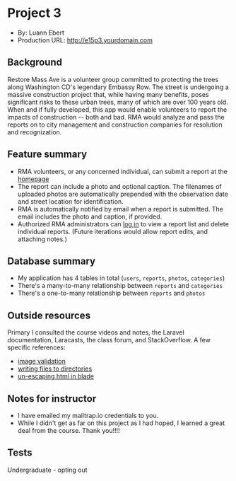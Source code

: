 # Project 3
+ By: Luann Ebert
+ Production URL: <http://e15p3.yourdomain.com>

## Background
Restore Mass Ave is a volunteer group committed to protecting the trees along Washington CD's legendary Embassy Row. The street is undergoing a massive construction project that, while having many benefits, poses significant risks to these urban trees, many of which are over 100 years old. When and if fully developed, this app would enable volunteers to report the impacts of construction -- both and bad.  RMA would analyze and pass the reports on to city management and construction companies for resolution and recognization.

## Feature summary
 
+ RMA volunteers, or any concerned individual, can submit a report at the [homepage](http://e15p3.flyingdog.nu)
+ The report can include a photo and optional caption. The filenames of uploaded photos are automatically prepended with the observation date and street location for identification. 
+ RMA is automatically notified by email when a report is submitted. The email includes the photo and caption, if provided.
+ Authorized RMA administrators can [log in](http://e15p3.flyingdog.nu/tracker) to view a report list and delete individual reports. (Future iterations would allow report edits, and attaching notes.)
 
## Database summary

+ My application has 4 tables in total (`users`, `reports`, `photos`, `categories`)
+ There's a many-to-many relationship between `reports` and `categories`
+ There's a one-to-many relationship between `reports` and `photos`

## Outside resources
Primary I consulted the course videos and notes, the Laravel documentation, Laracasts, the class forum, and StackOverflow. A few specific references:
+ [image validation](https://www.tutsmake.com/image-validation-in-laravel/)
+ [writing files to directories](https://stackoverflow.com/questions/60831451/laravel-unable-to-write-in-the-var-www-html-laraapp)
+ [un-escaping html in blade](https://stackoverflow.com/questions/29253979/displaying-html-with-blade-shows-the-html-code)

## Notes for instructor
+ I have emailed my mailtrap.io credentials to you.
+ While I didn't get as far on this project as I had hoped, I learned a great deal from the course. Thank you!!!!

## Tests
Undergraduate - opting out